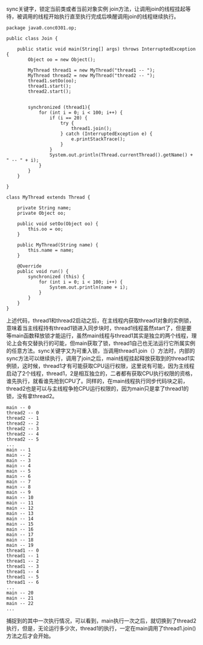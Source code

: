 sync关键字，锁定当前类或者当前对象实例
join方法，让调用join的线程挂起等待，被调用的线程开始执行直至执行完成后唤醒调用join的线程继续执行。
```
package java0.conc0301.op;

public class Join {

    public static void main(String[] args) throws InterruptedException {
        Object oo = new Object();

        MyThread thread1 = new MyThread("thread1 -- ");
        MyThread thread2 = new MyThread("thread2 -- ");
        thread1.setOo(oo);
        thread1.start();
        thread2.start();


        synchronized (thread1){
            for (int i = 0; i < 100; i++) {
                if (i == 20) {
                    try {
                        thread1.join();
                    } catch (InterruptedException e) {
                        e.printStackTrace();
                    }
                }
                System.out.println(Thread.currentThread().getName() + " -- " + i);
            }
        }
    }

}

class MyThread extends Thread {

    private String name;
    private Object oo;

    public void setOo(Object oo) {
        this.oo = oo;
    }

    public MyThread(String name) {
        this.name = name;
    }

    @Override
    public void run() {
        synchronized (this) {
            for (int i = 0; i < 100; i++) {
                System.out.println(name + i);
            }
        }
    }
}

```

上述代码，thread1和thread2启动之后，在主线程内获取thread1对象的实例锁，意味着当主线程持有thread1锁进入同步块时，thread1线程虽然start了，但是要等main函数释放锁才能运行，虽然main线程与thread1其实是独立的两个线程，理论上会有交替执行的可能，但main获取了锁，thread1自己也无法运行它所属实例的任意方法。sync关键字又为可重入锁，当调用thread1.join（）方法时，内部的sync方法可以继续执行，调用了join之后，main线程挂起释放获取到的thread1实例锁，这时候，thread1才有可能获取CPU运行权限，这里说有可能，因为主线程启动了2个线程，thread1，2是相互独立的，二者都有获取CPU执行权限的资格，谁先执行，就看谁先抢到CPU了。同样的，在main线程执行同步代码块之前，thread2也是可以与主线程争抢CPU运行权限的，因为main只是拿了thread1的锁，没有拿thread2。

```
main -- 0
thread2 -- 0
thread2 -- 1
thread2 -- 2
thread2 -- 3
thread2 -- 4
thread2 -- 5
...
main -- 1
main -- 2
main -- 3
main -- 4
main -- 5
main -- 6
main -- 7
main -- 8
main -- 9
main -- 10
main -- 11
main -- 12
main -- 13
main -- 14
main -- 15
main -- 16
main -- 17
main -- 18
main -- 19
thread1 -- 0
thread1 -- 1
thread1 -- 2
thread1 -- 3
thread1 -- 4
thread1 -- 5
thread1 -- 6
...
main -- 20
main -- 21
main -- 22
...
```
捕捉到的其中一次执行情况，可以看到，main执行一次之后，就切换到了thread2执行，但是，无论运行多少次，thread1的执行，一定在main调用了thread1.join()方法之后才会开始。